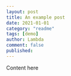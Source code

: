 ```yaml
---
layout: post
title: An example post
date: 2021-01-01
category: "readme"
tags: [demo]
author: Lambda
comment: false
published: 
---
```


Content here
